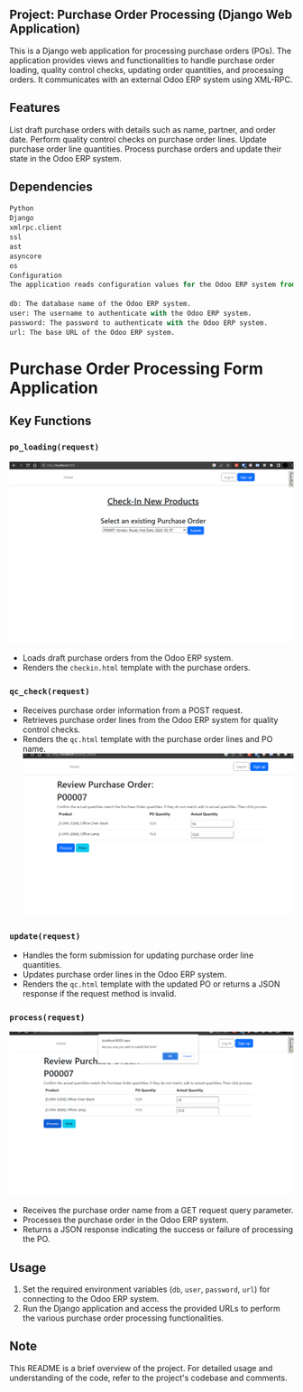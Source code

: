 ## Project: Purchase Order Processing (Django Web Application)

This is a Django web application for processing purchase orders (POs). The application provides views and functionalities to handle purchase order loading, quality control checks, updating order quantities, and processing orders. It communicates with an external Odoo ERP system using XML-RPC.

## Features
List draft purchase orders with details such as name, partner, and order date.
Perform quality control checks on purchase order lines.
Update purchase order line quantities.
Process purchase orders and update their state in the Odoo ERP system.

## Dependencies

```python
Python
Django
xmlrpc.client
ssl
ast
asyncore
os
Configuration
The application reads configuration values for the Odoo ERP system from environment variables:

db: The database name of the Odoo ERP system.
user: The username to authenticate with the Odoo ERP system.
password: The password to authenticate with the Odoo ERP system.
url: The base URL of the Odoo ERP system.
```


# Purchase Order Processing Form Application

## Key Functions

### `po_loading(request)`
![alt text](https://github.com/thetrebelcc/Odoo-PO-Procesor/blob/master/screenshots/select_po.png)

 
- Loads draft purchase orders from the Odoo ERP system.
- Renders the `checkin.html` template with the purchase orders.

### `qc_check(request)`
- Receives purchase order information from a POST request.
- Retrieves purchase order lines from the Odoo ERP system for quality control checks.
- Renders the `qc.html` template with the purchase order lines and PO name.
![alt text](https://github.com/thetrebelcc/Odoo-PO-Procesor/blob/master/screenshots/update_po.png)

### `update(request)`

- Handles the form submission for updating purchase order line quantities.
- Updates purchase order lines in the Odoo ERP system.
- Renders the `qc.html` template with the updated PO or returns a JSON response if the request method is invalid.

### `process(request)`
![alt_text](https://github.com/thetrebelcc/Odoo-PO-Procesor/blob/master/screenshots/submit_form.png)

- Receives the purchase order name from a GET request query parameter.
- Processes the purchase order in the Odoo ERP system.
- Returns a JSON response indicating the success or failure of processing the PO.

## Usage

1. Set the required environment variables (`db`, `user`, `password`, `url`) for connecting to the Odoo ERP system.
2. Run the Django application and access the provided URLs to perform the various purchase order processing functionalities.

## Note

This README is a brief overview of the project. For detailed usage and understanding of the code, refer to the project's codebase and comments.
